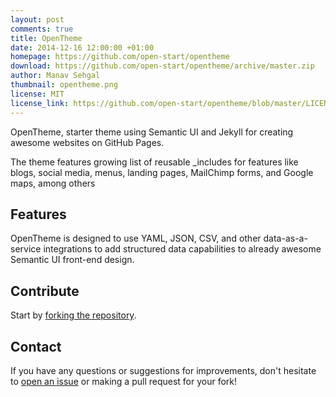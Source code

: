 ```yaml
---
layout: post
comments: true
title: OpenTheme
date: 2014-12-16 12:00:00 +01:00
homepage: https://github.com/open-start/opentheme
download: https://github.com/open-start/opentheme/archive/master.zip
author: Manav Sehgal
thumbnail: opentheme.png
license: MIT
license_link: https://github.com/open-start/opentheme/blob/master/LICENSE
---
```


OpenTheme, starter theme using Semantic UI and Jekyll for creating awesome websites on GitHub Pages.

The theme features growing list of reusable _includes for features like blogs, social media, menus, landing pages, MailChimp forms, and Google maps, among others

## Features

OpenTheme is designed to use YAML, JSON, CSV, and other data-as-a-service integrations to add structured data capabilities to already awesome Semantic UI front-end design.

## Contribute

Start by [forking the repository](https://github.com/open-start/opentheme/fork).

## Contact

If you have any questions or suggestions for improvements, don't hesitate to [open an issue](https://github.com/open-start/opentheme/issues) or making a pull request for your fork!
